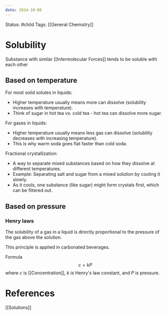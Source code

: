 ```yaml
---
date: 2024-10-08
---
```


Status: #child 
Tags: [[General Chemistry]]
# Solubility 
Substance with similar [[Intermolecular Forces]] tends to be soluble with each other
## Based on temperature
For most solid solutes in liquids:
- Higher temperature usually means more can dissolve (solubility increases with temperature).
- Think of sugar in hot tea vs. cold tea - hot tea can dissolve more sugar.

For gases in liquids:
- Higher temperature usually means less gas can dissolve (solubility decreases with increasing temperature).
- This is why warm soda goes flat faster than cold soda.

Fractional crystallization:
- A way to separate mixed substances based on how they dissolve at different temperatures.
- Example: Separating salt and sugar from a mixed solution by cooling it slowly.
- As it cools, one substance (like sugar) might form crystals first, which can be filtered out.

## Based on pressure
### Henry laws
The solubility of a gas in a liquid is directly proportional to the pressure of the gas above the solution.

This principle is applied in carbonated beverages.

Formula
$$c = kP$$
where $c$ is [[Concentration]], $k$ is Henry's law constant, and $P$ is pressure.
# References
[[Solutions]]